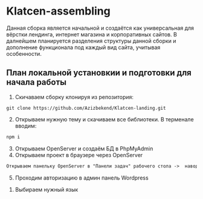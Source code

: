 ﻿# Klatcen-assembling
 Данная сборка является начальной и создаётся как универсальная для вёрстки лендинга, интернет магазина и корпоративных сайтов. В далнейшем планируется разделения структуры данной сборки и дополнение функционала под каждый вид сайта, учитывая особенности.

 ## План локальной установкии и подготовки для начала работы
 
1. Скичаваем сборку клонируя из репозитория:
```Git Bash
git clone https://github.com/Azizbekend/Klatcen-landing.git
```

2. Открываем нужную тему и скачиваем все библиотеки. В терменале вводим:
```powershell
npm i
```

3. Открываем OpenServer и создаём БД в PhpMyAdmin
4. Открываем проект в браузере через OpenServer
```txt
Открываем панельку OpenServer в "Панели задач" рабочего стола ->  наводим мышкой в "Мои проекты" -> Открываем нужный проект
```
5. Проходим авторизацию в админ панель Wordpress
 1) Выбираем нужный язык 
